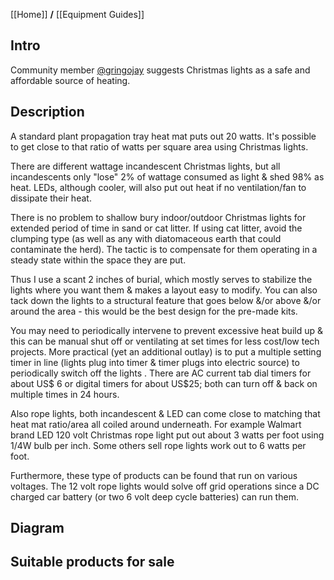 [[Home]] **/** [[Equipment Guides]]

## Intro
Community member [@gringojay](http://forum.openbugfarm.com/index.php?p=/profile/68/gringojay) suggests Christmas lights as a safe and affordable source of heating.

## Description

A standard plant propagation tray heat mat puts out 20 watts. It's possible to get close to that ratio of watts per square area using Christmas lights.

There are different wattage incandescent Christmas lights, but all incandescents only "lose" 2% of wattage consumed as light & shed 98% as heat. LEDs, although cooler, will also put out heat if no ventilation/fan to dissipate their heat.

There is no problem to shallow bury indoor/outdoor Christmas lights for extended period of time in sand or cat litter. If using cat litter, avoid the clumping type (as well as any with diatomaceous earth that could contaminate the herd). The tactic is to compensate for them operating in a steady state within the space they are put.

Thus I use a scant 2 inches of burial, which mostly serves to stabilize the lights where you want them & makes a layout easy to modify. You can also tack down the lights to a structural feature that goes below &/or above &/or around the area - this would be the best design for the pre-made kits.

You may need to periodically intervene to prevent excessive heat build up & this can be manual shut off or ventilating at set times for less cost/low tech projects. More practical (yet an additional outlay) is to put a multiple setting timer in line (lights plug into timer & timer plugs into electric source) to periodically switch off the lights . There are AC current tab dial timers for about US$ 6 or digital timers for about US$25; both can turn off & back on multiple times in 24 hours.

Also rope lights, both incandescent & LED can come close to matching that heat mat ratio/area all coiled around underneath. For example Walmart brand LED 120 volt Christmas rope light put out about 3 watts per foot using 1/4W bulb per inch. Some others sell rope lights work out to 6 watts per foot.

Furthermore, these type of products can be found that run on various voltages. The 12 volt rope lights would solve off grid operations since a DC charged car battery (or two 6 volt deep cycle batteries) can run them.

## Diagram

## Suitable products for sale